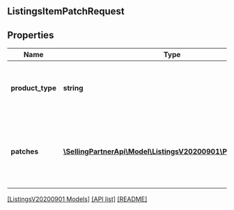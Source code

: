 ## ListingsItemPatchRequest

## Properties

Name | Type | Description | Notes
------------ | ------------- | ------------- | -------------
**product_type** | **string** | The Amazon product type of the listings item. |
**patches** | [**\SellingPartnerApi\Model\ListingsV20200901\PatchOperation[]**](PatchOperation.md) | One or more JSON Patch operations to perform on the listings item. |

[[ListingsV20200901 Models]](../) [[API list]](../../Api) [[README]](../../../README.md)
